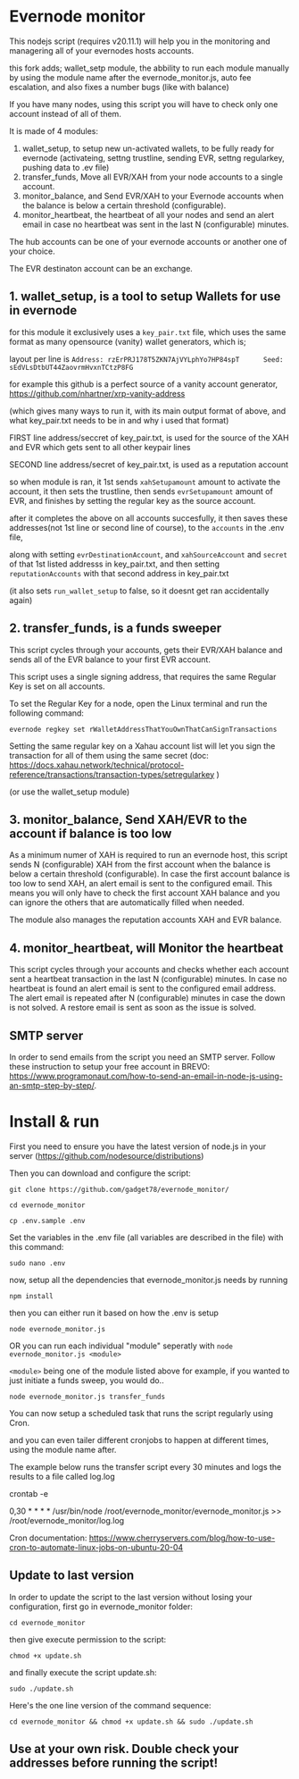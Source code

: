# Evernode monitor

This nodejs script (requires v20.11.1) will help you in the monitoring and managering all of your evernodes hosts accounts.

this fork adds;
wallet_setp module, 
the abbility to run each module manually by using the module name after the evernode_monitor.js,
auto fee escalation, 
and also fixes a number bugs (like with balance)


If you have many nodes, using this script you will have to check only one account instead of all of them.

It is made of 4 modules:

1. wallet_setup, to setup new un-activated wallets, to be fully ready for evernode (activateing, settng trustline, sending EVR, settng regularkey, pushing data to .ev file)
2. transfer_funds, Move all EVR/XAH from your node accounts to a single account.
3. monitor_balance, and Send EVR/XAH to your Evernode accounts when the balance is below a certain threshold (configurable).
4. monitor_heartbeat, the heartbeat of all your nodes and send an alert email in case no heartbeat was sent in the last N (configurable) minutes.


The hub accounts can be one of your evernode accounts or another one of your choice. 

The EVR destinaton account can be an exchange. 

## 1. wallet_setup, is a tool to setup Wallets for use in evernode

for this module it exclusively uses a `key_pair.txt` file, which uses the same format as many opensource (vanity) wallet generators, which is; 

layout per line is `Address: rzErPRJ178T5ZKN7AjVYLphYo7HP84spT      Seed: sEdVLsDtbUT44ZaovrmHvxnTCtzP8FG`

for example this github is a perfect source of a vanity account generator, https://github.com/nhartner/xrp-vanity-address

(which gives many ways to run it, with its main output format of above, and what key_pair.txt needs to be in and why i used that format)

FIRST line address/seccret of key_pair.txt, is used for the source of the XAH and EVR which gets sent to all other keypair lines

SECOND line address/secret of key_pair.txt, is used as a reputation account

so when module is ran, it 1st sends `xahSetupamount` amount to activate the account, it then sets the trustline, then sends `evrSetupamount` amount of EVR, and finishes by setting the regular key as the source account.


after it completes the above on all accounts succesfully, it then saves these addresses(not 1st line or second line of course), to the `accounts` in the .env file,

along with setting `evrDestinationAccount`, and `xahSourceAccount` and `secret` of that 1st listed addresss in key_pair.txt, and then setting `reputationAccounts` with that second address in key_pair.txt

(it also sets `run_wallet_setup` to false, so it doesnt get ran accidentally again)

## 2. transfer_funds, is a funds sweeper

This script cycles through your accounts, gets their EVR/XAH balance and sends all of the EVR balance to your first EVR account. 

This script uses a single signing address, that requires the same Regular Key is set on all accounts.
 
To set the Regular Key for a node, open the Linux terminal and run the following command: 

```
evernode regkey set rWalletAddressThatYouOwnThatCanSignTransactions
```

Setting the same regular key on a Xahau account list will let you sign the transaction for all of them using the same secret (doc: https://docs.xahau.network/technical/protocol-reference/transactions/transaction-types/setregularkey )

(or use the wallet_setup module)

## 3. monitor_balance, Send XAH/EVR to the account if balance is too low

As a minimum numer of XAH is required to run an evernode host, this script sends N (configurable) XAH from the first account when the balance is below a certain threshold (configurable). In case the first account balance is too low to send XAH, an alert email is sent to the configured email. This means you will only have to check the first account XAH balance and you can ignore the others that are automatically filled when needed.

The module also manages the reputation accounts XAH and EVR balance.  

## 4. monitor_heartbeat, will Monitor the heartbeat

This script cycles through your accounts and checks whether each account sent a heartbeat transaction in the last N (configurable) minutes. In case no heartbeat is found an alert email is sent to the configured email address. The alert email is repeated after N (configurable) minutes in case the down is not solved. A restore email is sent as soon as the issue is solved.

## SMTP server

In order to send emails from the script you need an SMTP server. Follow these instruction to setup your free account in BREVO: https://www.programonaut.com/how-to-send-an-email-in-node-js-using-an-smtp-step-by-step/. 

# Install & run

First you need to ensure you have the latest version of node.js in your server (https://github.com/nodesource/distributions)

Then you can download and configure the script:

```
git clone https://github.com/gadget78/evernode_monitor/

cd evernode_monitor

cp .env.sample .env 
```

Set the variables in the .env file (all variables are described in the file) with this command:

```
sudo nano .env
```

now, setup all the dependencies that evernode_monitor.js needs by running

```
npm install
```

then you can either run it based on how the .env is setup 

```
node evernode_monitor.js
```

OR you can run each individual "module" seperatly with `node evernode_monitor.js <module>`

`<module>` being one of the module listed above for example, if you wanted to just initiate a funds sweep, you would do..

```
node evernode_monitor.js transfer_funds
```

You can now setup a scheduled task that runs the script regularly using Cron.

and you can even tailer different cronjobs to happen at different times, using the module name after.

The example below runs the transfer script every 30 minutes and logs the results to a file called log.log

crontab -e

0,30 * * * * /usr/bin/node /root/evernode_monitor/evernode_monitor.js >> /root/evernode_monitor/log.log

Cron documentation: https://www.cherryservers.com/blog/how-to-use-cron-to-automate-linux-jobs-on-ubuntu-20-04

## Update to last version

In order to update the script to the last version without losing your configuration, first go in evernode_monitor folder:

```
cd evernode_monitor
```

then give execute permission to the script:

```
chmod +x update.sh
```

and finally execute the script update.sh:

```
sudo ./update.sh
```

Here's the one line version of the command sequence:

```
cd evernode_monitor && chmod +x update.sh && sudo ./update.sh
```


## Use at your own risk. Double check your addresses before running the script!